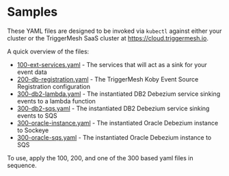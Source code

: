 # Samples

These YAML files are designed to be invoked via `kubectl` against either your
cluster or the TriggerMesh SaaS cluster at https://cloud.triggermesh.io.

A quick overview of the files:
* [100-ext-services.yaml](100-ext-services.yaml) - The services that will act as a sink for your event data
* [200-db-registration.yaml](200-db-registration.yaml) - The TriggerMesh Koby Event Source Registration configuration
* [300-db2-lambda.yaml](300-db2-lambda.yaml) - The instantiated DB2 Debezium service sinking events to a lambda function
* [300-db2-sqs.yaml](300-db2-sqs.yaml) - The instantiated DB2 Debezium service sinking events to SQS
* [300-oracle-instance.yaml](300-oracle-instance.yaml) - The instantiated Oracle Debezium instance to Sockeye
* [300-oracle-sqs.yaml](300-oracle-sqs.yaml) - The instantiated Oracle Debezium instance to SQS

To use, apply the 100, 200, and one of the 300 based yaml files in sequence.